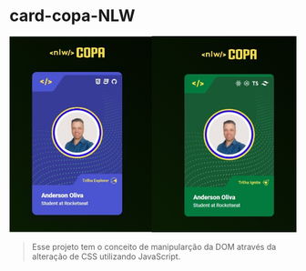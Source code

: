 # card-copa-NLW

<img src="./assets/printcard.jpg" alt="exemplo imagem">

> Esse projeto tem o conceito de manipularção da DOM através da alteração de CSS utilizando JavaScript.

